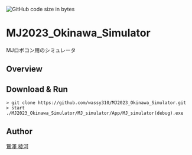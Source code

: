 ![GitHub code size in bytes](https://img.shields.io/github/languages/code-size/wassy310/MJ2023_Okinawa_Simulator)
# MJ2023_Okinawa_Simulator
MJロボコン用のシミュレータ

## Overview

## Download & Run
`> git clone https://github.com/wassy310/MJ2023_Okinawa_Simulator.git`  
`> start ./MJ2023_Okinawa_Simulator/MJ_simulator/App/MJ_simulator(debug).exe`

## Author
[鷲澤 稜河](https://github.com/wassy310)
